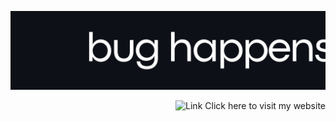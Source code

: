 
![Banner](banner.png)

<div align="right">

<img src="https://raw.githubusercontent.com/Tarikul-Islam-Anik/Animated-Fluent-Emojis/master/Emojis/Objects/Link.png" alt="Link" width="25" height="25" /> <a href="https://irash-perera.github.io/" style="text-decoration: none;">Click here to visit my website</a>

</div>
